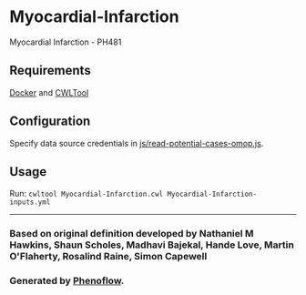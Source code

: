 # Myocardial-Infarction

Myocardial Infarction - PH481

## Requirements

[Docker](https://docs.docker.com/install/) and [CWLTool](https://github.com/common-workflow-language/cwltool#install)

## Configuration

Specify data source credentials in [js/read-potential-cases-omop.js](js/read-potential-cases-omop.js).

## Usage

Run: `cwltool Myocardial-Infarction.cwl Myocardial-Infarction-inputs.yml`

***

### Based on original definition developed by Nathaniel M Hawkins, Shaun Scholes, Madhavi Bajekal, Hande Love, Martin O'Flaherty, Rosalind Raine, Simon Capewell
### Generated by [Phenoflow](https://kclhi.org/phenoflow).
